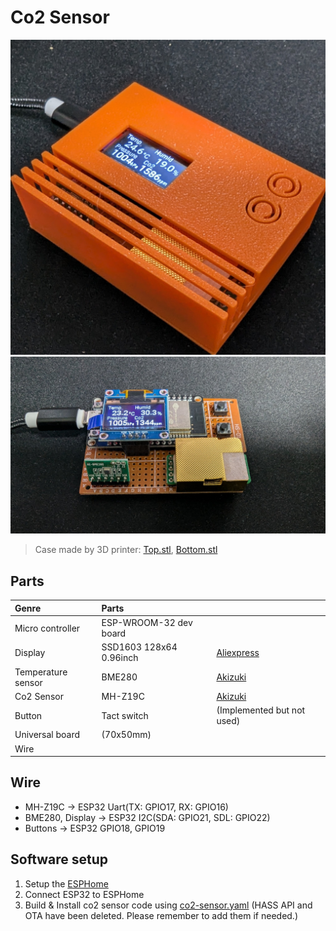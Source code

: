 # Co2 Sensor

![Co2Sensor](sensor.jpg)
![Co2Sensor-circuit](sensor-circuit.jpg)
> Case made by 3D printer: [Top.stl](Top.stl), [Bottom.stl](Bottom.stl)

## Parts

|Genre|Parts||
|:--|:--|:--|
|Micro controller|ESP-WROOM-32 dev board||
|Display|SSD1603 128x64 0.96inch|[Aliexpress](https://ja.aliexpress.com/item/1005007614149117.html)|
|Temperature sensor|BME280|[Akizuki](https://akizukidenshi.com/catalog/g/g109421/)|
|Co2 Sensor|MH-Z19C|[Akizuki](https://akizukidenshi.com/catalog/g/g116142/)|
|Button|Tact switch|(Implemented but not used)|
|Universal board|(70x50mm)||
|Wire|||

## Wire

- MH-Z19C -> ESP32 Uart(TX: GPIO17, RX: GPIO16)
- BME280, Display -> ESP32 I2C(SDA: GPIO21, SDL: GPIO22)
- Buttons -> ESP32 GPIO18, GPIO19

## Software setup
1. Setup the [ESPHome](https://esphome.io/)
2. Connect ESP32 to ESPHome
3. Build & Install co2 sensor code using [co2-sensor.yaml](co2-sensor.yaml) (HASS API and OTA have been deleted. Please remember to add them if needed.)
